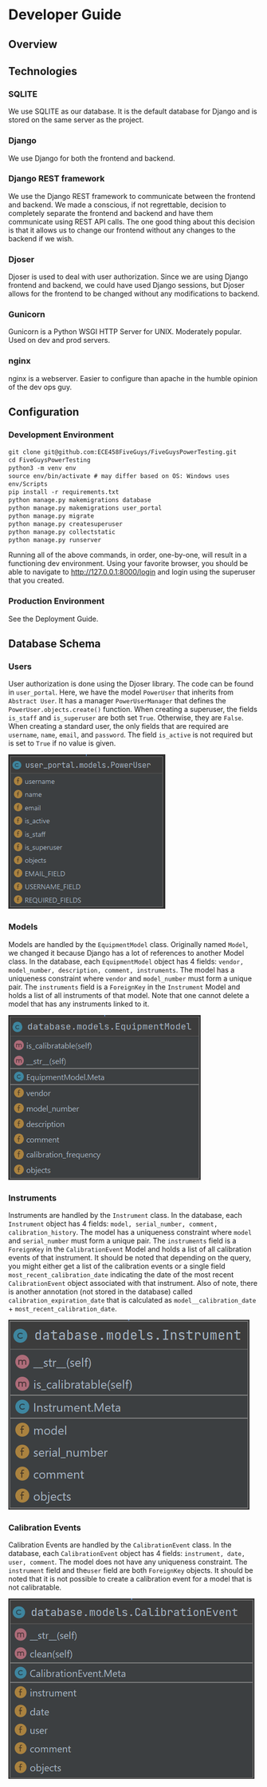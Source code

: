 # Developer Guide

## Overview

## Technologies

### SQLITE

We use SQLITE as our database. It is the default database for Django and is stored on the same server as the project.

### Django

We use Django for both the frontend and backend. 

### Django REST framework

We use the Django REST framework to communicate between the frontend and backend. We made a conscious, if not regrettable, decision to completely separate the frontend and backend and have them communicate using REST API calls. The one good thing about this decision is that it allows us to change our frontend without any changes to the backend if we wish.

### Djoser

Djoser is used to deal with user authorization. Since we are using Django frontend and backend, we could have used Django sessions, but Djoser allows for the frontend to be changed without any modifications to backend.

### Gunicorn

Gunicorn is a Python WSGI HTTP Server for UNIX. Moderately popular. Used on dev and prod servers.

### nginx

nginx is a webserver. Easier to configure than apache in the humble opinion of the dev ops guy.

## Configuration

### Development Environment

```shell
git clone git@github.com:ECE458FiveGuys/FiveGuysPowerTesting.git
cd FiveGuysPowerTesting
python3 -m venv env
source env/bin/activate # may differ based on OS: Windows uses env/Scripts
pip install -r requirements.txt
python manage.py makemigrations database
python manage.py makemigrations user_portal
python manage.py migrate
python manage.py createsuperuser
python manage.py collectstatic
python manage.py runserver
```

Running all of the above commands, in order, one-by-one, will result in a functioning dev environment. Using your favorite browser, you should be able to navigate to <http://127.0.0.1:8000/login> and login using the superuser that you created. 

### Production Environment

See the Deployment Guide.

## Database Schema

### Users

User authorization is done using the Djoser library. The code can be found in `user_portal`. Here, we have the model `PowerUser` that inherits from `Abstract User`. It has a manager `PowerUserManager` that defines the `PowerUser.objects.create()` function. When creating a superuser, the fields `is_staff` and `is_superuser` are both set `True`. Otherwise, they are `False`. When creating a standard user, the only fields that are required are `username`, `name`, `email`, and `password`. The field `is_active` is not required but is set to `True` if no value is given. 

![user](images/PowerUser.png)

### Models

Models are handled by the `EquipmentModel` class. Originally named `Model`, we changed it because Django has a lot of references to another Model class. In the database, each `EquipmentModel` object has 4 fields: `vendor, model_number, description, comment, instruments`. The model has a uniqueness constraint where `vendor` and `model_number` must form a unique pair. The `instruments` field is a `ForeignKey` in the `Instrument` Model and holds a list of all instruments of that model. Note that one cannot delete a model that has any instruments linked to it.

![model](images/EquipmentModel.png)
### Instruments

Instruments are handled by the `Instrument` class. In the database, each `Instrument` object has 4 fields: `model, serial_number, comment, calibration_history`. The model has a uniqueness constraint where `model` and `serial_number` must form a unique pair. The `instruments` field is a `ForeignKey` in the `CalibrationEvent` Model and holds a list of all calibration events of that instrument. It should be noted that depending on the query, you might either get a list of the calibration events or a single field `most_recent_calibration_date` indicating the date of the most recent `CalibrationEvent` object associated with that instrument. Also of note, there is another annotation (not stored in the database) called `calibration_expiration_date` that is calculated as `model__calibration_date` + `most_recent_calibration_date`. 

![instrument](images/Instrument.png)
### Calibration Events

Calibration Events are handled by the `CalibrationEvent` class. In the database, each `CalibrationEvent` object has 4 fields: `instrument, date, user, comment`. The model does not have any uniqueness constraint. The `instrument` field and the`user` field are both `ForeignKey` objects. It should be noted that it is not possible to create a calibration event for a model that is not calibratable.

![calibration event](images/CalibrationEvent.png)